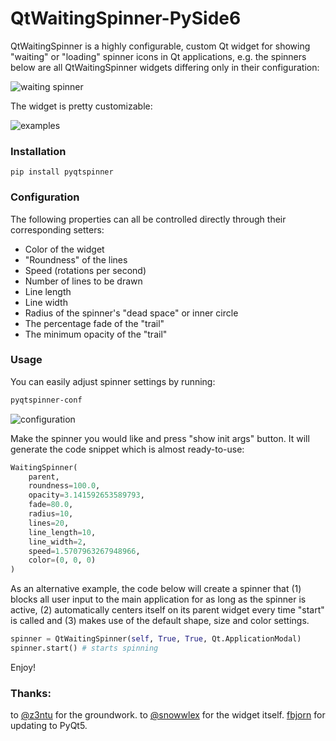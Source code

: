 # QtWaitingSpinner-PySide6


QtWaitingSpinner is a highly configurable, custom Qt widget for showing "waiting" or
"loading" spinner icons in Qt applications, e.g. the spinners below are all
QtWaitingSpinner widgets differing only in their configuration:

![waiting spinner](https://raw.githubusercontent.com/z3ntu/QtWaitingSpinner/gh-pages/waiting-spinners.gif)

The widget is pretty customizable:

![examples](https://raw.githubusercontent.com/fbjorn/QtWaitingSpinner/master/static/examples.png)

### Installation

`pip install pyqtspinner`

### Configuration

The following properties can all be controlled directly through their corresponding
setters:

- Color of the widget
- "Roundness" of the lines
- Speed (rotations per second)
- Number of lines to be drawn
- Line length
- Line width
- Radius of the spinner's "dead space" or inner circle
- The percentage fade of the "trail"
- The minimum opacity of the "trail"

### Usage

You can easily adjust spinner settings by running:

```bash
pyqtspinner-conf
```

![configuration](https://raw.githubusercontent.com/fbjorn/QtWaitingSpinner/master/static/config.png)

Make the spinner you would like and press "show init args" button. It will generate the
code snippet which is almost ready-to-use:

```python
WaitingSpinner(
    parent,
    roundness=100.0,
    opacity=3.141592653589793,
    fade=80.0,
    radius=10,
    lines=20,
    line_length=10,
    line_width=2,
    speed=1.5707963267948966,
    color=(0, 0, 0)
)
```

As an alternative example, the code below will create a spinner that (1) blocks all user
input to the main application for as long as the spinner is active, (2) automatically
centers itself on its parent widget every time "start" is called and (3) makes use of
the default shape, size and color settings.

```python
spinner = QtWaitingSpinner(self, True, True, Qt.ApplicationModal)
spinner.start() # starts spinning
```

Enjoy!

### Thanks:

to [@z3ntu](https://github.com/z3ntu) for the groundwork. to
[@snowwlex](https://github.com/snowwlex) for the widget itself. [fbjorn](https://github.com/fbjorn) for updating to PyQt5.
